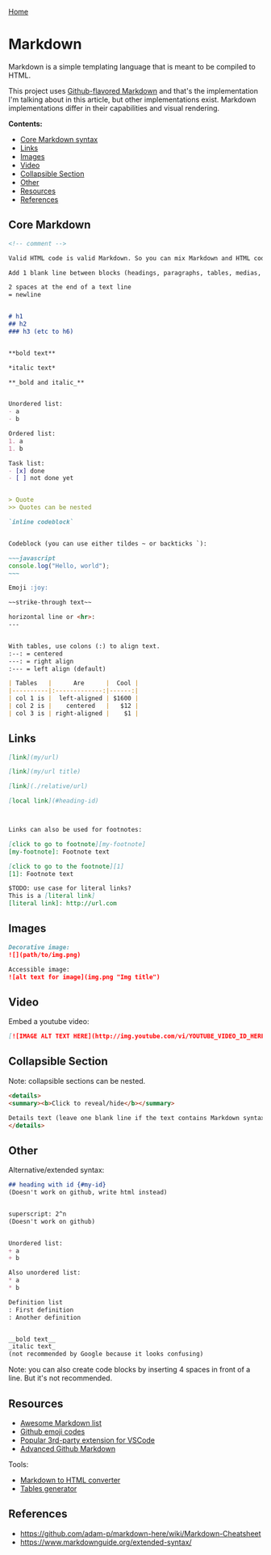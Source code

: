 [Home](../README.md)

# Markdown

Markdown is a simple templating language that is meant to be compiled to HTML.

This project uses [Github-flavored Markdown]() and that's the implementation I'm talking about in this article, but other implementations exist. Markdown implementations differ in their capabilities and visual rendering.

**Contents:**
- [Core Markdown syntax](#core-markdown)
- [Links](#links)
- [Images](#images)
- [Video](#video)
- [Collapsible Section](#collapsible)
- [Other](#other)
- [Resources](#resources)
- [References](#references)


## Core Markdown

```markdown
<!-- comment -->

Valid HTML code is valid Markdown. So you can mix Markdown and HTML code in the same file.

Add 1 blank line between blocks (headings, paragraphs, tables, medias, etc). A newline isn't enough to separate text blocks.

2 spaces at the end of a text line  
= newline


# h1
## h2
### h3 (etc to h6)


**bold text**

*italic text*

**_bold and italic_**


Unordered list:
- a
- b

Ordered list:
1. a
1. b

Task list:
- [x] done
- [ ] not done yet


> Quote
>> Quotes can be nested

`inline codeblock`


Codeblock (you can use either tildes ~ or backticks `):

~~~javascript
console.log("Hello, world");
~~~

Emoji :joy:

~~strike-through text~~

horizontal line or <hr>:
---


With tables, use colons (:) to align text.
:--: = centered
---: = right align
:--- = left align (default)

| Tables   |      Are      |  Cool |
|----------|:-------------:|------:|
| col 1 is |  left-aligned | $1600 |
| col 2 is |    centered   |   $12 |
| col 3 is | right-aligned |    $1 |
```


## Links

```markdown
[link](my/url)

[link](my/url title)

[link](./relative/url)

[local link](#heading-id)



Links can also be used for footnotes:

[click to go to footnote][my-footnote]
[my-footnote]: Footnote text

[click to go to the footnote][1]
[1]: Footnote text

$TODO: use case for literal links?
This is a [literal link]
[literal link]: http://url.com
```


## Images

```markdown
Decorative image:
![](path/to/img.png)

Accessible image:
![alt text for image](img.png "Img title")
```

## Video

Embed a youtube video:
```markdown
[![IMAGE ALT TEXT HERE](http://img.youtube.com/vi/YOUTUBE_VIDEO_ID_HERE/0.jpg)](http://www.youtube.com/watch?v=YOUTUBE_VIDEO_ID_HERE)
```

## Collapsible Section

Note: collapsible sections can be nested.

```markdown
<details>
<summary><b>Click to reveal/hide</b></summary>

Details text (leave one blank line if the text contains Markdown syntax)
</details>
```


## Other

Alternative/extended syntax:
```markdown
## heading with id {#my-id}
(Doesn't work on github, write html instead)


superscript: 2^n
(Doesn't work on github)


Unordered list:
+ a
+ b

Also unordered list:
* a
* b

Definition list
: First definition
: Another definition


__bold text__
_italic text_
(not recommended by Google because it looks confusing)
```

Note: you can also create code blocks by inserting 4 spaces in front of a line. But it's not recommended.


## Resources
- [Awesome Markdown list](https://github.com/BubuAnabelas/awesome-markdown/#readme)
- [Github emoji codes](https://gist.github.com/rxaviers/7360908)
- [Popular 3rd-party extension for VSCode](https://github.com/yzhang-gh/vscode-markdown/#readme)
- [Advanced Github Markdown](https://docs.github.com/en/get-started/writing-on-github/working-with-advanced-formatting)
<!-- TODO: create diagrams: https://docs.github.com/en/get-started/writing-on-github/working-with-advanced-formatting/creating-diagrams  -->
<!-- TODO: math expressions: https://docs.github.com/en/get-started/writing-on-github/working-with-advanced-formatting/writing-mathematical-expressions -->

Tools:
- [Markdown to HTML converter](https://markdowntohtml.com/)
- [Tables generator](https://www.tablesgenerator.com/markdown_tables)

## References
- https://github.com/adam-p/markdown-here/wiki/Markdown-Cheatsheet
- https://www.markdownguide.org/extended-syntax/
